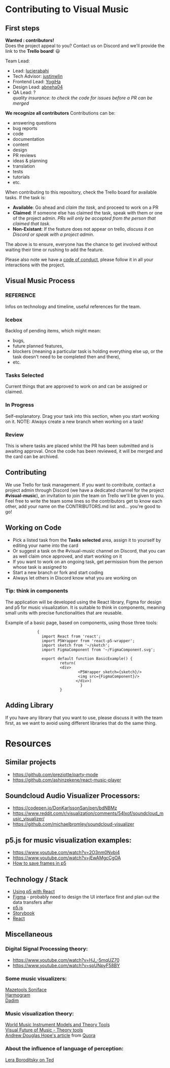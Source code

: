 # Contributing to Visual Music

## First steps
__Wanted : contributors!__                           
Does the project appeal to you? Contact us on Discord and we'll provide the link to the __Trello board__! :smiley:

Team Lead:     
* Lead: [lucierabahi](https://github.com/lucierabahi)
* Tech Advisor: [justinwlin](https://github.com/justinwlin)
* Frontend Lead: [YogiHa](https://github.com/YogiHa)
* Design Lead: [abneha04](https://github.com/abneha04)                      
* QA Lead: ?                      
*quality insurance: to check the code for issues before a PR can be merged*

__We recognize all contributors__
Contributions can be:
* answering questions
* bug reports
* code
* documentation
* content
* design
* PR reviews 
* ideas & planning
* translation
* tests
* tutorials
* etc.

When contributing to this repository, check the Trello board for available tasks. If the task is:
* __Available__: Go ahead and *claim the task*, and proceed to work on a PR
* __Claimed__: If someone else has claimed the task, speak with them or one of the project admin. *PRs will only be accepted from the person that claimed that task.*
* __Non-Existant__: If the feature does not appear on trello, *discuss it on Discord or speak with a project admin*.

The above is to ensure, everyone has the chance to get involved without waiting their time or rushing to add the feature.

Please also note we have a [code of conduct](https://github.com/zero-to-mastery/visual-music/blob/master/CODE_OF_CONDUCT.md), please follow it in all your interactions with the project.

## Visual Music Process
### REFERENCE
Infos on technology and timeline, useful references for the team.

### Icebox
Backlog of pending items, which might mean:
* bugs,
* future planned features,
* blockers (meaning a particular task is holding everything else up, or the task doesn't need to be completed then and there),
* etc.

### Tasks Selected
Current things that are approved to work on and can be assigned or claimed.

### In Progress
Self-explanatory. Drag your task into this section, when you start working on it.
NOTE: Always create a new branch when working on a task!

### Review
This is where tasks are placed whilst the PR has been submitted and is awaiting approval. Once the code has been reviewed, it will be merged and the card can be archived.


## Contributing
We use Trello for task management. If you want to contribute, contact a project admin through Discord (we have a dedicated channel for the project __#visual-music__), an invitation to join the team on Trello we'll be given to you. Feel free to write the team some lines so the contributors get to know each other, add your name on the CONTRIBUTORS.md list and... you're good to go! 

## Working on Code
* Pick a listed task from the __Tasks selected__ area, assign it to yourself by editing your name into the card
* Or suggest a task on the #visual-music channel on Discord, that you can as well claim once approved, and start working on it
* If you want to work on an ongoing task, get permission from the person whose task is assigned to
* Start a new branch or fork and start coding
* Always let others in Discord know what you are working on

### Tip: think in components
The application will be developed using the React library, Figma for design and p5 for music visualization. It is suitable to think in components, meaning small units with precise functionalities that are reusable.     

Example of a basic page, based on components, using those three tools:

                  {
                  	import React from 'react';
                    import P5Wrapper from 'react-p5-wrapper';
                    import sketch from '~/sketch';
                    import FigmaComponent from '~/FigmaComponent.svg';

                    export default function BasicExample() {
                        	return( 
                            <div>
		                 	      	<P5Wrapper sketch={sketch}/>
		                 	      	<img src={FigmaComponent}/>
		                 		   </div>)
                                     }
                            }

## Adding Library
If you have any library that you want to use, please discuss it with the team first, as we want to avoid using different libraries that do the same thing.

# Resources
## Similar projects
* https://github.com/preziotte/party-mode
* https://github.com/ashinzekene/react-music-player

## Soundcloud Audio Visualizer Processors:
* https://codepen.io/DonKarlssonSan/pen/bdNBMz             
* https://www.reddit.com/r/visualization/comments/54lxof/soundcloud_music_visualizer/                 
* https://github.com/michaelbromley/soundcloud-visualizer 

## p5.js for music visualization examples: 
* https://www.youtube.com/watch?v=2O3nm0Nvbi4
* https://www.youtube.com/watch?v=jEwAMgcCgOA
* [How to save frames in p5](http://p5js.org/reference/#/p5/saveFrames)

## Technology / Stack
* [Using p5 with React](https://discourse.processing.org/t/using-react-with-p5-js-es6-support/3298)
* [Figma](https://www.figma.com/) - probably need to design the UI interface first and plan out the data transfers after
* [p5.js](http://p5js.org/)
* [Storybook](https://storybook.js.org/)
* [React](https://reactjs.org/)

## Miscellaneous
### Digital Signal Processing theory:
* https://www.youtube.com/watch?v=HJ_-5mqUZ70 
* https://www.youtube.com/watch?v=spUNpyF58BY

### Some music visualizers:      
[Mazetools Soniface](https://www.mazetools.com/)        
[Harmogram](https://harmogram.com/)       
[Dadim](https://do.adive.in/music/99)          

### Music visualization theory:        
[World Music Instrument Models and Theory Tools](https://www.facebook.com/WorldMusicInstrumentsAndTheory/)       
[Visual Future of Music - Theory tools](https://visualfutureofmusic.blogspot.com/p/matrices-frequency-atlas.html)   
[Andrew Douglas Hope's article](https://github.com/zero-to-mastery/visual-music/blob/master/Andrew-Douglas-Hope.md)   from [Quora](https://www.quora.com/What-are-ways-of-visualizing-music)  

### About the influence of language of perception:       
[Lera Boroditsky on Ted](https://www.youtube.com/watch?v=RKK7wGAYP6k)  
